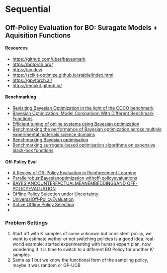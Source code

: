 # Sequential 



## Off-Policy Evaluation for BO: Suragate Models + Aquisition Functions



#### Resources
 - https://github.com/uber/bayesmark
 - https://botorch.org/
 - https://ax.dev/
 - https://scikit-optimize.github.io/stable/index.html
 - https://gpytorch.ai/
 - https://emukit.github.io/



#### Benchmarking
- [Revisiting Bayesian Optimization in the light of the COCO benchmark](https://arxiv.org/pdf/2103.16649.pdf)
- [Bayesian Optimization: Model Comparison With Different Benchmark Functions](https://ieeexplore.ieee.org/document/9707005)
- [Efficient tuning of online systems using Bayesian optimization](https://research.facebook.com/blog/2018/09/efficient-tuning-of-online-systems-using-bayesian-optimization/)
- [Benchmarking the performance of Bayesian optimization across multiple experimental materials science domains](https://www.nature.com/articles/s41524-021-00656-9)
- [Benchmarking Bayesian optimisation](https://l2s.centralesupelec.fr/wp-content/uploads/uqsay/uqsay25_slides_vpicheny.pdf)
- [Benchmarking surrogate-based optimisation algorithms on expensive black-box functions](https://www.sciencedirect.com/science/article/pii/S1568494623007627)
#### Off-Policy Eval
- [A Review of Off-Policy Evaluation in Reinforcement Learning](https://arxiv.org/abs/2212.06355)
- [ParallelrobustBayesianoptimization withoff-policyevaluations]()
- [BAYESIANCOUNTERFACTUALMEANEMBEDDINGSAND OFF-POLICYEVALUATION]()
- [Offline Policy Selection under Uncertainty]()
- [UniversalOff-PolicyEvaluation]()
- [Active Offline Policy Selection](https://arxiv.org/abs/2106.10251)
- []()




### Problem Settings
1. Start off with K samples of some unknown but consistent policy, we want to estimate wether or not switching policies is a good idea. real-world example: started experimenting with human expert plan, now wondering if it is time to switch to a different BO Policy for another K' samples
2. Same as 1 but we know the functional form of the sampling policy, maybe it was random or GP-UCB
